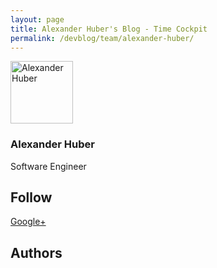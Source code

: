 ```yaml
---
layout: page
title: Alexander Huber's Blog - Time Cockpit
permalink: /devblog/team/alexander-huber/
---
```


<function name="Composite.Community.Blog.BlogRenderer">
  <param name="BlogEntriesCount" value="10" />
  <param name="BlogListOptions" value="Show teaser,Show author,Show date,Show tags,Show RSS" />
  <param name="Author" value="f358bf76-32fd-477a-bc49-1b1a43fb22a4" />
</function><p>
  <img src="{{site.baseurl}}/content/images/team/alexander_huber.jpg" width="100" alt="Alexander Huber" title="Alexander Huber" class="floatLeft " />
</p><h3 class="BlogHeader">Alexander Huber</h3><div class="BlogSubHeader">Software Engineer</div><p class="floatClear"></p><h2>Follow</h2><p>
  <a href="https://plus.google.com/116880059281374874546?rel=author" rel="me" target="_blank">Google+</a>
</p><h2>Authors</h2><function name="Composite.Community.Blog.Authors">
  <param name="DevBlog" value="True" />
</function>